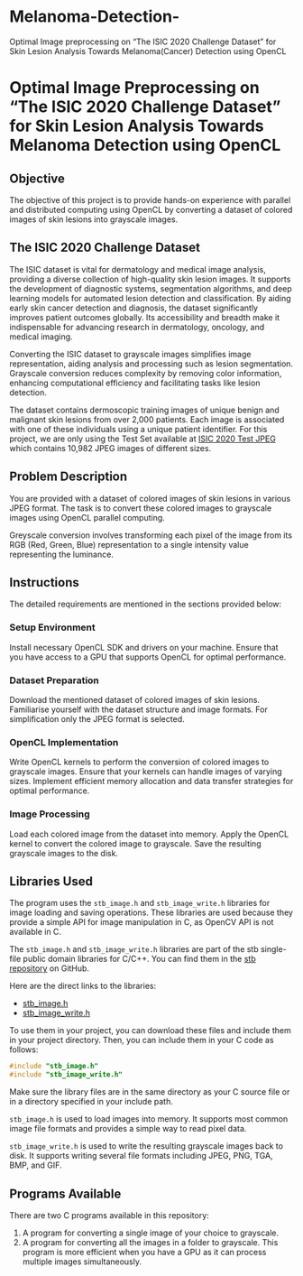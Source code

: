 # Melanoma-Detection-
Optimal Image preprocessing on “The ISIC 2020 Challenge Dataset” for Skin Lesion Analysis Towards Melanoma(Cancer) Detection using OpenCL
# Optimal Image Preprocessing on “The ISIC 2020 Challenge Dataset” for Skin Lesion Analysis Towards Melanoma Detection using OpenCL

## Objective
The objective of this project is to provide hands-on experience with parallel and distributed computing using OpenCL by converting a dataset of colored images of skin lesions into grayscale images.

## The ISIC 2020 Challenge Dataset
The ISIC dataset is vital for dermatology and medical image analysis, providing a diverse collection of high-quality skin lesion images. It supports the development of diagnostic systems, segmentation algorithms, and deep learning models for automated lesion detection and classification. By aiding early skin cancer detection and diagnosis, the dataset significantly improves patient outcomes globally. Its accessibility and breadth make it indispensable for advancing research in dermatology, oncology, and medical imaging.

Converting the ISIC dataset to grayscale images simplifies image representation, aiding analysis and processing such as lesion segmentation. Grayscale conversion reduces complexity by removing color information, enhancing computational efficiency and facilitating tasks like lesion detection.

The dataset contains dermoscopic training images of unique benign and malignant skin lesions from over 2,000 patients. Each image is associated with one of these individuals using a unique patient identifier. For this project, we are only using the Test Set available at [ISIC 2020 Test JPEG](https://isic-challenge-data.s3.amazonaws.com/2020/ISIC_2020_Test_JPEG.zip) which contains 10,982 JPEG images of different sizes.

## Problem Description
You are provided with a dataset of colored images of skin lesions in various JPEG format. The task is to convert these colored images to grayscale images using OpenCL parallel computing.

Greyscale conversion involves transforming each pixel of the image from its RGB (Red, Green, Blue) representation to a single intensity value representing the luminance.

## Instructions
The detailed requirements are mentioned in the sections provided below:

### Setup Environment
Install necessary OpenCL SDK and drivers on your machine. Ensure that you have access to a GPU that supports OpenCL for optimal performance.

### Dataset Preparation
Download the mentioned dataset of colored images of skin lesions. Familiarise yourself with the dataset structure and image formats. For simplification only the JPEG format is selected.

### OpenCL Implementation
Write OpenCL kernels to perform the conversion of colored images to grayscale images. Ensure that your kernels can handle images of varying sizes. Implement efficient memory allocation and data transfer strategies for optimal performance.

### Image Processing
Load each colored image from the dataset into memory. Apply the OpenCL kernel to convert the colored image to grayscale. Save the resulting grayscale images to the disk.

## Libraries Used
The program uses the `stb_image.h` and `stb_image_write.h` libraries for image loading and saving operations. These libraries are used because they provide a simple API for image manipulation in C, as OpenCV API is not available in C.

The `stb_image.h` and `stb_image_write.h` libraries are part of the stb single-file public domain libraries for C/C++. You can find them in the [stb repository](https://github.com/nothings/stb) on GitHub.

Here are the direct links to the libraries:

- [stb_image.h](https://github.com/nothings/stb/blob/master/stb_image.h)
- [stb_image_write.h](https://github.com/nothings/stb/blob/master/stb_image_write.h)

To use them in your project, you can download these files and include them in your project directory. Then, you can include them in your C code as follows:

```c
#include "stb_image.h"
#include "stb_image_write.h"
```

Make sure the library files are in the same directory as your C source file or in a directory specified in your include path.

`stb_image.h` is used to load images into memory. It supports most common image file formats and provides a simple way to read pixel data.

`stb_image_write.h` is used to write the resulting grayscale images back to disk. It supports writing several file formats including JPEG, PNG, TGA, BMP, and GIF.

## Programs Available
There are two C programs available in this repository:

1. A program for converting a single image of your choice to grayscale.
2. A program for converting all the images in a folder to grayscale. This program is more efficient when you have a GPU as it can process multiple images simultaneously.